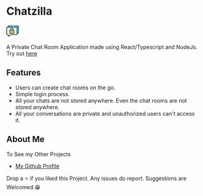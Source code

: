 # Chatzilla

<p>
<img src="./client/public/icon.png"/>
</p>

A Private Chat Room Application made using React/Typescript and NodeJs.\
Try out [here](https://chatzilla-private-chat.web.app/)

## Features

- Users can create chat rooms on the go.
- Simple login process.
- All your chats are not stored anywhere. Even the chat rooms are not stored anywhere.
- All your conversations are private and unauthorized users can't access it.

## About Me

To See my Other Projects

- [My Github Profile](https://github.com/Poujhit)

Drop a ⭐ if you liked this Project. Any issues do report. Suggestions are Welcomed.😁
